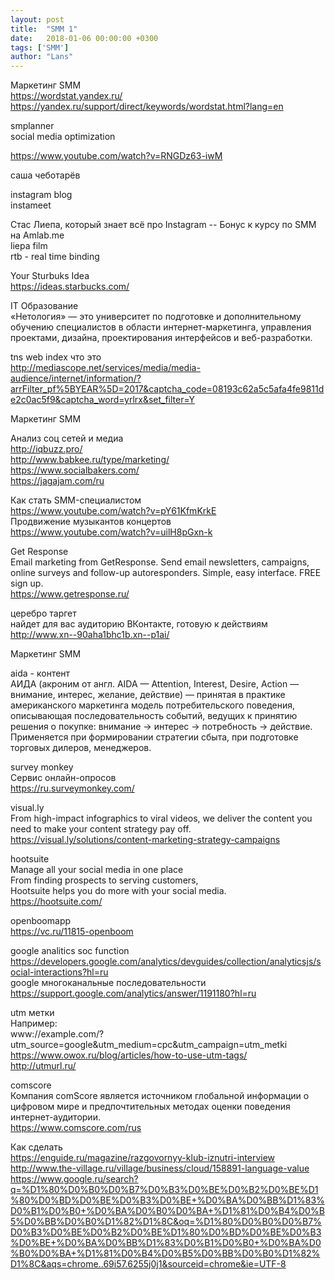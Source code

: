 ```yaml
---
layout: post
title:  "SMM 1"
date:   2018-01-06 00:00:00 +0300
tags: ['SMM']
author: "Lans"
---
```


Маркетинг SMM  
https://wordstat.yandex.ru/  
https://yandex.ru/support/direct/keywords/wordstat.html?lang=en  

smplanner  
social media optimization
  
https://www.youtube.com/watch?v=RNGDz63-iwM  

саша чеботарёв

instagram blog  
instameet

Стаc Лиепа, который знает всё про Instagram -- Бонус к курсу по SMM на Amlab.me  
liepa film  
rtb - real time binding

Your Sturbuks Idea  
https://ideas.starbucks.com/

IT Образование  
«Нетология» — это университет по подготовке и дополнительному обучению специалистов в области интернет-маркетинга, управления проектами, дизайна, проектирования интерфейсов и веб-разработки.  

tns web index что это  
http://mediascope.net/services/media/media-audience/internet/information/?arrFilter_pf%5BYEAR%5D=2017&captcha_code=08193c62a5c5afa4fe9811de2c0ac5f9&captcha_word=yrlrx&set_filter=Y

Маркетинг SMM  

Анализ соц сетей и медиа  
http://iqbuzz.pro/  
http://www.babkee.ru/type/marketing/  
https://www.socialbakers.com/  
https://jagajam.com/ru  

Как стать SMM-специалистом  
https://www.youtube.com/watch?v=pY61KfmKrkE  
Продвижение музыкантов концертов  
https://www.youtube.com/watch?v=uilH8pGxn-k  

Get Response  
Email marketing from GetResponse. Send email newsletters, campaigns, online surveys and follow-up autoresponders. Simple, easy interface. FREE sign up.  
https://www.getresponse.ru/  

церебро таргет  
найдет для вас аудиторию  ВКонтакте, готовую к действиям  
http://www.xn--90aha1bhc1b.xn--p1ai/  

Маркетинг SMM  

aida - контент  
АИДА (акроним от англ. AIDA — Attention, Interest, Desire, Action — внимание, интерес, желание, действие) — принятая в практике американского маркетинга модель потребительского поведения, описывающая последовательность событий, ведущих к принятию решения о покупке: внимание → интерес → потребность → действие. Применяется при формировании стратегии сбыта, при подготовке торговых дилеров, менеджеров.  

survey monkey  
Сервис онлайн-опросов  
https://ru.surveymonkey.com/  

visual.ly  
From high-impact infographics to viral videos, we deliver the content you need to make your content strategy pay off.  
https://visual.ly/solutions/content-marketing-strategy-campaigns  

hootsuite  
Manage all your social media in one place  
From finding prospects to serving customers,  
Hootsuite helps you do more with your social media.  
https://hootsuite.com/  

openboomapp  
https://vc.ru/11815-openboom  

google analitics soc function  
https://developers.google.com/analytics/devguides/collection/analyticsjs/social-interactions?hl=ru  
google многоканальные последовательности  
https://support.google.com/analytics/answer/1191180?hl=ru  

utm метки  
Например:  
www://example.com/?utm_source=google&utm_medium=cpc&utm_campaign=utm_metki  
https://www.owox.ru/blog/articles/how-to-use-utm-tags/  
http://utmurl.ru/  

comscore  
Компания comScore является источником глобальной информации о цифровом мире и предпочтительных методах оценки поведения интернет-аудитории.  
https://www.comscore.com/rus  

Как сделать  
https://enguide.ru/magazine/razgovornyy-klub-iznutri-interview  
http://www.the-village.ru/village/business/cloud/158891-language-value  
https://www.google.ru/search?q=%D1%80%D0%B0%D0%B7%D0%B3%D0%BE%D0%B2%D0%BE%D1%80%D0%BD%D0%BE%D0%B3%D0%BE+%D0%BA%D0%BB%D1%83%D0%B1%D0%B0+%D0%BA%D0%B0%D0%BA+%D1%81%D0%B4%D0%B5%D0%BB%D0%B0%D1%82%D1%8C&oq=%D1%80%D0%B0%D0%B7%D0%B3%D0%BE%D0%B2%D0%BE%D1%80%D0%BD%D0%BE%D0%B3%D0%BE+%D0%BA%D0%BB%D1%83%D0%B1%D0%B0+%D0%BA%D0%B0%D0%BA+%D1%81%D0%B4%D0%B5%D0%BB%D0%B0%D1%82%D1%8C&aqs=chrome..69i57.6255j0j1&sourceid=chrome&ie=UTF-8  
